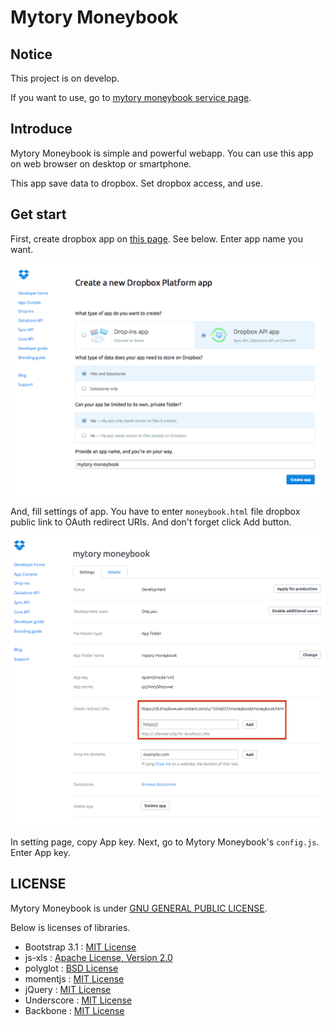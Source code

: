 Mytory Moneybook
================

Notice
-------

This project is on develop.

If you want to use, go to [mytory moneybook service page](https://dl.dropboxusercontent.com/u/15546257/moneybook/moneybook.html).

Introduce
---------

Mytory Moneybook is simple and powerful webapp. You can use this app on web browser on desktop or smartphone.

This app save data to dropbox. Set dropbox access, and use.

Get start
---------

First, create dropbox app on [this page](https://www.dropbox.com/developers/apps/create). See below. Enter app name you want.

![](images/create-app.png)

And, fill settings of app. You have to enter `moneybook.html` file dropbox public link to OAuth redirect URIs. And don't forget click Add button.

![](images/app-setting.png)

In setting page, copy App key. Next, go to Mytory Moneybook's `config.js`. Enter App key.

LICENSE
-------

Mytory Moneybook is under [GNU GENERAL PUBLIC LICENSE](http://www.gnu.org/licenses/gpl.html).

Below is licenses of libraries.

* Bootstrap 3.1 : [MIT License](https://github.com/twbs/bootstrap/blob/master/LICENSE)
* js-xls : [Apache License, Version 2.0](http://www.apache.org/licenses/LICENSE-2.0)
* polyglot : [BSD License](http://airbnb.github.io/polyglot.js/polyglot.html)
* momentjs : [MIT License](https://github.com/moment/moment#license)
* jQuery : [MIT License](https://github.com/jquery/jquery/blob/master/MIT-LICENSE.txt)
* Underscore : [MIT License](http://documentcloud.github.io/underscore/docs/underscore.html)
* Backbone : [MIT License](http://backbonejs.org/docs/backbone.html)
